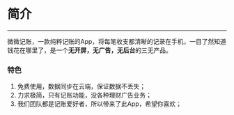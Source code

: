 # 简介
---
微微记账，一款纯粹记账的App，将每笔收支都清晰的记录在手机，一目了然知道钱花在哪里了，是一个**无开屏，无广告，无后台**的三无产品。
### 特色
1. 免费使用，数据同步在云端，保证数据不丢失；
2. 力求极简，只有记账功能，没各种理财广告业务；
3. 我们团队都是记账爱好者，所以带来了此App，希望你喜欢；